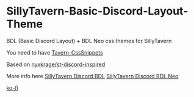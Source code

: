 # SillyTavern-Basic-Discord-Layout-Theme
BDL (Basic Discord Layout) + BDL Neo css themes for SillyTavern

You need to have [Tavern-CssSnippets](https://github.com/LenAnderson/SillyTavern-CssSnippets)

Based on [nyxkrage/st-discord-inspired](https://github.com/nyxkrage/st-discord-inspired)

More info here [SillyTavern Discord BDL](https://discord.com/channels/1100685673633153084/1220332545938427965) [SillyTavern Discord BDL Neo](https://discord.com/channels/1100685673633153084/1248554566107136113) 

[ko-fi](https://ko-fi.com/icefog72)
